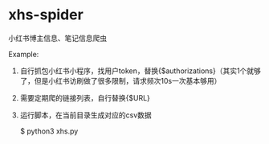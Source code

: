 # xhs-spider


小红书博主信息、笔记信息爬虫

Example:

1. 自行抓包小红书小程序，找用户token，替换{$authorizations}（其实1个就够了，但是小红书访刷做了很多限制，请求频次10s一次基本够用）
2. 需要定期爬的链接列表，自行替换{$URL}
3. 运行脚本，在当前目录生成对应的csv数据

    $ python3 xhs.py

